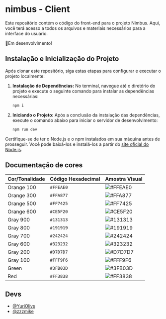 
# nimbus - Client

Este repositório contém o código do front-end para o projeto Nimbus. Aqui, você terá acesso a todos os arquivos e materiais necessários para a interface do usuário.

🚨Em desenvolvimento!




## Instalação e Inicialização do Projeto

Após clonar este repositório, siga estas etapas para configurar e executar o projeto localmente:

1. **Instalação de Dependências:** No terminal, navegue até o diretório do projeto e execute o seguinte comando para instalar as dependências necessárias:

    ```bash
    npm i
    ```

2. **Iniciando o Projeto:** Após a conclusão da instalação das dependências, execute o comando abaixo para iniciar o servidor de desenvolvimento:

    ```bash
    npm run dev
    ```

Certifique-se de ter o Node.js e o npm instalados em sua máquina antes de prosseguir. Você pode baixá-los e instalá-los a partir do [site oficial do Node.js](https://nodejs.org/).
## Documentação de cores

| Cor/Tonalidade              | Código Hexadecimal | Amostra Visual                                      |
|-------------------|--------------------|-----------------------------------------------------|
| Orange 100        | `#FFEAE0`          | ![#FFEAE0](https://via.placeholder.com/110x20/FFEAE0?text=+) |
| Orange 300        | `#FFA877`          | ![#FFA877](https://via.placeholder.com/110x20/FFA877?text=+) |
| Orange 500        | `#FF7425`          | ![#FF7425](https://via.placeholder.com/110x20/FF7425?text=+) |
| Orange 600        | `#CE5F20`          | ![#CE5F20](https://via.placeholder.com/110x20/CE5F20?text=+) |
| Gray 900          | `#131313`          | ![#131313](https://via.placeholder.com/110x20/131313?text=+) |
| Gray 800          | `#191919`          | ![#191919](https://via.placeholder.com/110x20/191919?text=+) |
| Gray 700          | `#242424`          | ![#242424](https://via.placeholder.com/110x20/242424?text=+) |
| Gray 600          | `#323232`          | ![#323232](https://via.placeholder.com/110x20/323232?text=+) |
| Gray 200          | `#D7D7D7`          | ![#D7D7D7](https://via.placeholder.com/110x20/D7D7D7?text=+) |
| Gray 100          | `#FFF9F6`          | ![#FFF9F6](https://via.placeholder.com/110x20/FFF9F6?text=+) |
| Green             | `#3FB03D`          | ![#3FB03D](https://via.placeholder.com/110x20/3FB03D?text=+) |
| Red               | `#FF3838`          | ![#FF3838](https://via.placeholder.com/110x20/FF3838?text=+) |



## Devs

- [@YuriOlivs](https://www.github.com/YuriOlivs)
- [@zzzmike](https://github.com/zzzmiike)

